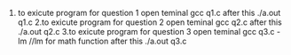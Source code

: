 
1. to exicute program for question 1
    open teminal 
      gcc q1.c
      after this 
      ./a.out q1.c
2.to exicute program for question 2
    open teminal 
      gcc q2.c
      after this 
      ./a.out q2.c
3.to exicute program for question 3
    open teminal 
      gcc q3.c -lm
     //lm for math function
      after this 
      ./a.out q3.c
